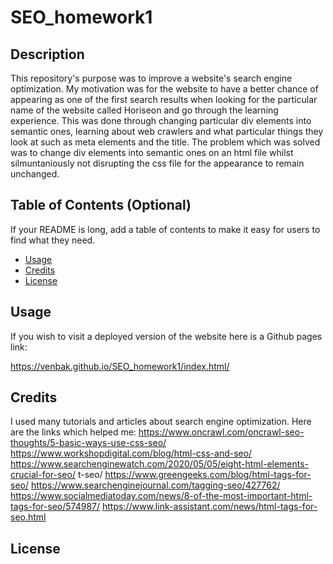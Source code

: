 # SEO_homework1

## Description

This repository's purpose was to improve a website's search engine optimization. My motivation was for the website to have a better chance of appearing as one of the first search results when looking for the particular name of the website called Horiseon and go through the learning experience. This was done through changing particular div elements into semantic ones, learning about web crawlers and what particular things they look at such as meta elements and the title. The problem which was solved was to change div elements into semantic ones on an html file whilst silmuntaniously not disrupting the css file for the appearance to remain unchanged.

## Table of Contents (Optional)

If your README is long, add a table of contents to make it easy for users to find what they need.

- [Usage](#usage)
- [Credits](#credits)
- [License](#license)

## Usage

If you wish to visit a deployed version of the website here is a Github pages link:

https://venbak.github.io/SEO_homework1/index.html/

## Credits

I used many tutorials and articles about search engine optimization. Here are the links which helped me:
https://www.oncrawl.com/oncrawl-seo-thoughts/5-basic-ways-use-css-seo/
https://www.workshopdigital.com/blog/html-css-and-seo/
https://www.searchenginewatch.com/2020/05/05/eight-html-elements-crucial-for-seo/
t-seo/
https://www.greengeeks.com/blog/html-tags-for-seo/
https://www.searchenginejournal.com/tagging-seo/427762/
https://www.socialmediatoday.com/news/8-of-the-most-important-html-tags-for-seo/574987/
https://www.link-assistant.com/news/html-tags-for-seo.html



## License

